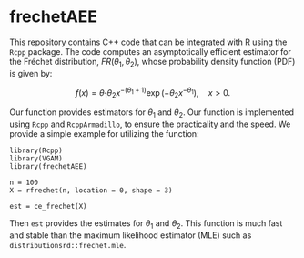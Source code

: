 # frechetAEE

This repository contains C++ code that can be integrated with R using the `Rcpp` package. The code computes an asymptotically efficient estimator for the Fréchet distribution, $FR(\theta_1, \theta_2)$, whose probability density function (PDF) is given by:

$$
f(x) = \theta_1 \theta_2 x^{-(\theta_1 + 1)} \exp(-\theta_2 x^{-\theta_1}), \quad x > 0.
$$

Our function provides estimators for $\theta_1$ and $\theta_2$. Our function is implemented using `Rcpp` and `RcppArmadillo`, to ensure the practicality and the speed. 
We provide a simple example for utilizing the function:
```
library(Rcpp)
library(VGAM)
library(frechetAEE)

n = 100
X = rfrechet(n, location = 0, shape = 3)

est = ce_frechet(X)
```
Then `est` provides the estimates for $\theta_1$ and $\theta_2$. This function is much fast and stable than the maximum likelihood estimator (MLE) such as `distributionsrd::frechet.mle`.
